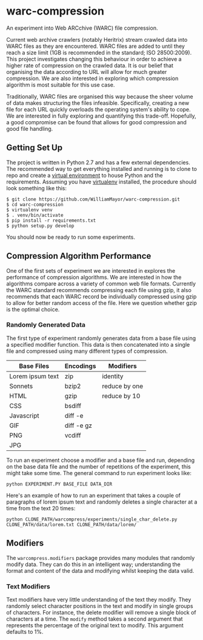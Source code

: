 # warc-compression

An experiment into Web ARCchive (WARC) file compression.

Current web archive crawlers (notably Heritrix) stream crawled data into WARC files as they are encountered. WARC files are added to until they reach a size limit (1GB is recommended in the standard; ISO 28500:2009). This project investigates changing this behaviour in order to achieve a higher rate of compression on the crawled data. It is our belief that organising the data according to URL will allow for much greater compression. We are also interested in exploring which compression algorithm is most suitable for this use case.

Traditionally, WARC files are organised this way because the sheer volume of data makes structuring the files infeasible. Specifically, creating a new file for each URL quickly overloads the operating system's ability to cope. We are interested in fully exploring and quantifying this trade-off. Hopefully, a good compromise can be found that allows for good compression and good file handling.

## Getting Set Up

The project is written in Python 2.7 and has a few external dependencies. The recommended way to get everything installed and running is to clone to repo and create a [virtual environment](https://pypi.python.org/pypi/virtualenv) to house Python and the requirements. Assuming you have [virtualenv](https://pypi.python.org/pypi/virtualenv) installed, the procedure should look something like this:

    $ git clone https://github.com/WilliamMayor/warc-compression.git
    $ cd warc-compression
    $ virtualenv venv
    $ . venv/bin/activate
    $ pip install -r requirements.txt
    $ python setup.py develop

You should now be ready to run some experiments.

## Compression Algorithm Performance

One of the first sets of experiment we are interested in explores the performance of compression algorithms. We are interested in how the algorithms compare across a variety of common web file formats. Currently the WARC standard recommends compressing each file using gzip, it also recommends that each WARC record be individually compressed using gzip to allow for better random access of the file. Here we question whether gzip is the optimal choice.

### Randomly Generated Data

The first type of experiment randomly generates data from a base file using a specified modifier function. This data is then concatenated into a single file and compressed using many different types of compression.

| Base Files       | Encodings  | Modifiers     |
| ---------------- | ---------- | ------------- |
| Lorem ipsum text | zip        | identity      |
| Sonnets          | bzip2      | reduce by one |
| HTML             | gzip       | reduce by 10  |
| CSS              | bsdiff     |               |
| Javascript       | diff -e    |               |
| GIF              | diff -e gz |               |
| PNG              | vcdiff     |               |
| JPG              |            |               |

To run an experiment choose a modifier and a base file and run, depending on the base data file and the number of repetitions of the experiment, this might take some time. The general command to run experiment looks like:

    python EXPERIMENT.PY BASE_FILE DATA_DIR 

Here's an example of how to run an experiment that takes a couple of paragraphs of lorem ipsum text and randomly deletes a single character at a time from the text 20 times:

    python CLONE_PATH/warcompress/experiments/single_char_delete.py CLONE_PATH/data/lorem.txt CLONE_PATH/data/lorem/

## Modifiers

The `warcompress.modifiers` package provides many modules that randomly modify data. They can do this in an intelligent way; understanding the format and content of the data and modifying whilst keeping the data valid.

### Text Modifiers

Text modifiers have very little understanding of the text they modify. They randomly select character positions in the text and modify in single groups of characters. For instance, the delete modifier will remove a single block of characters at a time. The `modify` method takes a second argument that represents the percentage of the original text to modify. This argument defaults to 1%.



